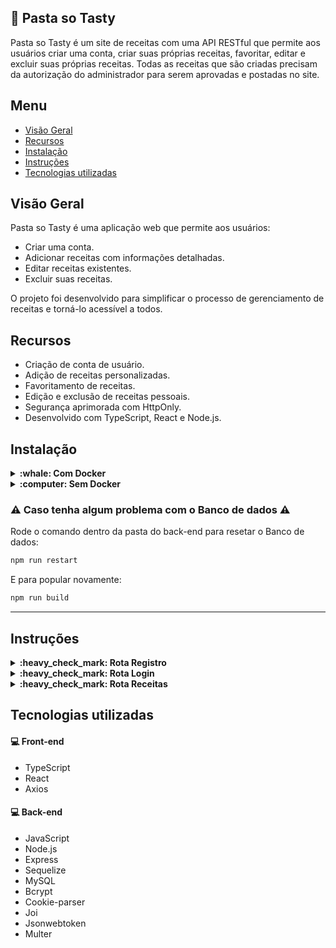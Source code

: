 ## :spaghetti: Pasta so Tasty
Pasta so Tasty é um site de receitas com uma API RESTful que permite aos usuários criar uma conta, criar suas próprias receitas, favoritar, editar e excluir suas próprias receitas. Todas as receitas que são criadas precisam da autorização do administrador para serem aprovadas e postadas no site.

## Menu
- [Visão Geral](#visão-geral)
- [Recursos](#recursos)
- [Instalação](#instalação)
- [Instruções](#instruções)
- [Tecnologias utilizadas](#tecnologias-utilizadas)

## Visão Geral
Pasta so Tasty é uma aplicação web que permite aos usuários:

- Criar uma conta.
- Adicionar receitas com informações detalhadas.
- Editar receitas existentes.
- Excluir suas receitas.


O projeto foi desenvolvido para simplificar o processo de gerenciamento de receitas e torná-lo acessível a todos.

## Recursos
- Criação de conta de usuário.
- Adição de receitas personalizadas.
- Favoritamento de receitas.
- Edição e exclusão de receitas pessoais.
- Segurança aprimorada com HttpOnly.
- Desenvolvido com TypeScript, React e Node.js.

## Instalação
<details>
  <summary><strong>:whale: Com Docker </strong></summary><br />
  

### 1 - Clone o repositório
```bash
git clone git@github.com:Bissixp/pasta-so-tasty.git
```
### 2 - Mude para pasta do repositório
```bash
cd pasta-so-tasty
```
### 3 - Rode o container na pasta raiz da aplicação
```bash
docker-compose up -d
```
  ### 4 - Instale as dependências do back-end e as popule
```bash
cd app/back-end && npm install && npm run build
```
 ### 5 - Instale as dependências do front-end
```bash
cd ../front-end && npm install
```
 ### 6 - Rode o servidor dentro da pasta do front-end
```bash
npm start
```
# Acesse o site em http://localhost:3000 no seu navegador.

 </details>
 <details>
 <summary><strong>:computer: Sem Docker </strong></summary><br />


  ### 1 - Clone o repositório
```bash
git clone git@github.com:Bissixp/pasta-so-tasty.git
```
  ### 2 - Mude para pasta do repositório
```bash
cd pasta-so-tasty
```
  ### 3 - Instale as dependências do back-end e as popule
```bash
cd app/back-end && npm install && npm run build
```
 ### 4 - Instale as dependências do front-end
```bash
cd ../front-end && npm install
```
 ### 5 - Rode o servidor dentro da pasta do front-end
```bash
npm start
```
# Acesse o site em http://localhost:3000 no seu navegador.
</details>

  ### :warning: Caso tenha algum problema com o Banco de dados :warning:
Rode o comando dentro da pasta do back-end para resetar o Banco de dados:
```bash
npm run restart
```
E para popular novamente:
```bash
npm run build
```
---

## Instruções

<details>
  <summary><strong>:heavy_check_mark: Rota Registro </strong></summary><br />
  Responsável para fazer o cadastro do usuário.
  
### localhost:3001/registration

Responsável por cadastrar usuários no banco de dados e criar um token com o prazo de 24 horas que é salvo nos cookies. - (POST)

Para cadastrar um usuário:
 ```json
  {
    "firstName": "Fulano",
    "lastName": "Silva",
    "password": "12345@Oi",
    "email": "fulano@hotmail.com"
  }
```
  
  </details>
<details>
  <summary><strong>:heavy_check_mark: Rota Login </strong></summary><br />
  
### localhost:3001/login
Responsável para fazer o login do usuário.

Responsável por gerar um token de usuário já cadastrado no banco de dados, o token tem o prazo de 24 horas que é salvo nos cookies. - (POST)

Entrada:
 ```json
  {
    "email":"pastasotasty@gmail.com",
    "password":"pasta@23"
  }
```

  </details>
  <details>
  <summary><strong>:heavy_check_mark: Rota Receitas </strong></summary><br />


  ### localhost:3001/recipe/getAll
  
 - Está rota é responsável por localizar todas as receitas aprovadas no site. - (GET)
 
  ### localhost:3001/recipe/create-recipe/2
  
- Esta rota é responsável por criar uma receita. O segundo parâmetro na URL é o ID do usuário, que é passado por uma verificação no back-end para garantir que a receita seja criada pelo mesmo usuário. - (POST)

  Entrada:
 ```json
{
  "authorId": 2,
  "authorName": "Fulano Silva",
  "cookName": "Pão com ovo",
  "cookPhoto": "https://anamariabraga.globo.com/wp-content/uploads/2020/07/sanduiche-de-ovo-com-pao-de-forma.jpg",
  "cookInfo": "Abra o Pão, passe maionese, frite o ovo, após frito, coloque o ovo frito no pão e está pronto",
  "cookTime": 5,
  "ingredientsRecipe": [
    "2 Ovos",
    "2 fatias de Pão de Forma",
    "1 Colher de Maionese",
    "1 colher de chá de sal "
  ],
  "cookType": "Pão",
  "status": "pending"
}
```

### localhost:3001/recipe/edit-recipe/16/2

- Esta rota é responsável por editar uma receita. O primeiro parâmetro na URL é o ID da receita para realizar a edição, e o segundo parâmetro é o ID do usuário, que é passado por uma verificação no back-end para garantir que a receita seja editada pelo mesmo usuário que criou a receita. - (PUT)

  Entrada:
 ```json
{
  "authorId": 2,
  "authorName": "Fulano Silva",
  "cookName": "Pão com ovo 2.0",
  "cookPhoto": "https://anamariabraga.globo.com/wp-content/uploads/2020/07/sanduiche-de-ovo-com-pao-de-forma.jpg",
  "cookInfo": "Abra o Pão, passe maionese, frite o ovo, após frito, coloque o ovo frito no pão e está pronto",
  "cookTime": 5,
  "ingredientsRecipe": [
    "2 Ovos",
    "2 fatias de Pão de Forma",
    "1 Colher de Maionese",
    "1 colher de chá de sal "
  ],
  "cookType": "Pão",
  "status": "pending"
}
```
## localhost:3001/recipe/deleteRecipePosted/16/2

Esta rota é responsável por excluir uma receita. O primeiro parâmetro na URL é o ID do usuário, e o segundo parâmetro é o ID da receita para exclusão, que é passado por uma verificação no back-end para garantir que a receita seja excluída pelo mesmo usuário que a criou. - (DELETE)

  </details>

## Tecnologias utilizadas
#### :computer: **Front-end**
- TypeScript
- React
- Axios

#### :computer: **Back-end**
- JavaScript
- Node.js
- Express
- Sequelize
- MySQL
- Bcrypt
- Cookie-parser
- Joi
- Jsonwebtoken
- Multer
